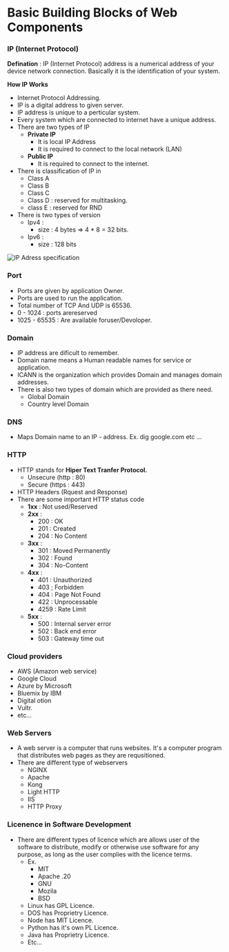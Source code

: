 # Basic Building Blocks of Web Components

### IP (Internet Protocol)

**Defination** : IP (Internet Protocol) address is a numerical address of your device network connection. Basically it is the identification of your system.

**How IP Works**
- Internet Protocol Addressing.
- IP is a digital address to given server.
- IP address is unique to a perticular system.
- Every system which are connected to internet have a unique address.
- There are two types of IP
  - **Private IP**
    - It is local IP Address
    - It is required to connect to the local network (LAN)
  - **Public IP**
    - It is required to connect to the internet.
- There is classification of IP in
  - Class A
  - Class B
  - Class C
  - Class D : reserved for multitasking.
  - class E : reserved for RND
- There is two types of version
  - Ipv4 :
    - size : 4 bytes => 4 \* 8 = 32 bits.
  - Ipv6 :
    - size : 128 bits

![IP Adress specification](/home/s/SurajRepo/missingskill-learning/images/ip-specification.jpg)

### Port

- Ports are given by application Owner.
- Ports are used to run the application.
- Total number of TCP And UDP is 65536.
- 0 - 1024 : ports arereserved
- 1025 - 65535 : Are available foruser/Devoloper.

### Domain

- IP address are dificult to remember.
- Domain name means a Human readable names for service or application.
- ICANN is the organization which provides Domain and manages domain addresses.
- There is also two types of domain which are provided as there need.
  - Global Domain
  - Country level Domain

### DNS

- Maps Domain name to an IP - address.
  Ex. dig google.com etc ...

### HTTP

- HTTP stands for **Hiper Text Tranfer Protocol.**
  - Unsecure (http : 80)
  - Secure (https : 443)
- HTTP Headers (Rquest and Response)
- There are some important HTTP status code
  - **1xx** : Not used/Reserved
  - **2xx** :
    - 200 : OK
    - 201 : Created
    - 204 : No Content
  - **3xx** :
    - 301 : Moved Permanently
    - 302 : Found
    - 304 : No-Content
  - **4xx** :
    - 401 : Unauthorized
    - 403 ; Forbidden
    - 404 : Page Not Found
    - 422 : Unprocessable
    - 4259 : Rate Limit
  - **5xx** :
    - 500 : Internal server error
    - 502 : Back end error
    - 503 : Gateway time out

### Cloud providers

- AWS (Amazon web service)
- Google Cloud
- Azure by Microsoft
- Bluemix by IBM
- Digital otion
- Vultr.
- etc...

### Web Servers

- A web server is a computer that runs websites. It's a computer program that distributes web pages as they are requsitioned.
- There are different type of webservers
  - NGINX
  - Apache
  - Kong
  - Light HTTP
  - IIS
  - HTTP Proxy

### Licenence in Software Development

- There are different types of licence which are allows user of the software to distribute, modify or otherwise use software for any purpose, as long as the user complies with the licence terms.
  - Ex.
    - MIT
    - Apache .20
    - GNU
    - Mozila
    - BSD
  - Linux has GPL Licence.
  - DOS has Proprietry Licence.
  - Node has MIT Licence.
  - Python has it's own PL Licence.
  - Java has Proprietry Licence.
  - Etc...
